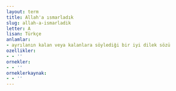 ```yaml
---
layout: term
title: Allah'a ısmarladık
slug: allah-a-ismarladik
letter: A
lisan: Türkçe
anlamlar:
- ayrılanın kalan veya kalanlara söylediği bir iyi dilek sözü
ozellikler:
- - ''
ornekler:
- - ''
orneklerkaynak:
- - ''
---
```

